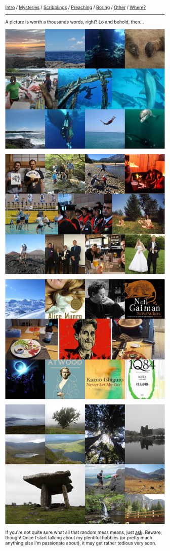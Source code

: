 [Intro](index.html) / [Mysteries](research.html) / [Scribblings](publications.html) / [Preaching](teaching.html) / [Boring](bio.html) / [Other](life.html) / [Where?](contact.html)

---

A picture is worth a thousands words, right? Lo and behold, then...

![Blue collage.](img/blue.png)

![People collage.](img/people.png)

![Misc collage.](img/misc.png)

![Green collage.](img/green.png)

If you're not quite sure what all that random mess means, just [ask](contact.html). Beware, though! Once I start talking about my plentiful hobbies (or pretty much anything else I'm passionate about), it may get rather tedious very soon.
